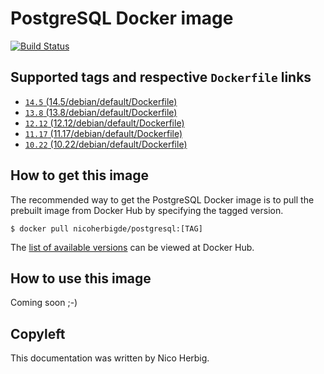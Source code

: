 # PostgreSQL Docker image

[![Build Status](https://github.com/nicoherbigio/docker-postgresql/actions/workflows/build-docker-images.yml/badge.svg)](https://github.com/nicoherbigio/docker-postgresql/actions/workflows/build-docker-images.yml)

## Supported tags and respective `Dockerfile` links

 * [`14.5` (14.5/debian/default/Dockerfile)](https://github.com/nicoherbigio/docker-postgresql/blob/main/14.5/debian/default/Dockerfile)
 * [`13.8` (13.8/debian/default/Dockerfile)](https://github.com/nicoherbigio/docker-postgresql/blob/main/13.8/debian/default/Dockerfile)
 * [`12.12` (12.12/debian/default/Dockerfile)](https://github.com/nicoherbigio/docker-postgresql/blob/main/12.12/debian/default/Dockerfile)
 * [`11.17` (11.17/debian/default/Dockerfile)](https://github.com/nicoherbigio/docker-postgresql/blob/main/11.17/debian/default/Dockerfile)
 * [`10.22` (10.22/debian/default/Dockerfile)](https://github.com/nicoherbigio/docker-postgresql/blob/main/10.22/debian/default/Dockerfile)

## How to get this image

The recommended way to get the PostgreSQL Docker image is to pull the prebuilt image from Docker Hub by specifying the tagged version.

```console
$ docker pull nicoherbigde/postgresql:[TAG]
```

The [list of available versions](https://hub.docker.com/r/nicoherbigde/postgresql/tags) can be viewed at Docker Hub.

## How to use this image

Coming soon ;-)

## Copyleft

This documentation was written by Nico Herbig.
